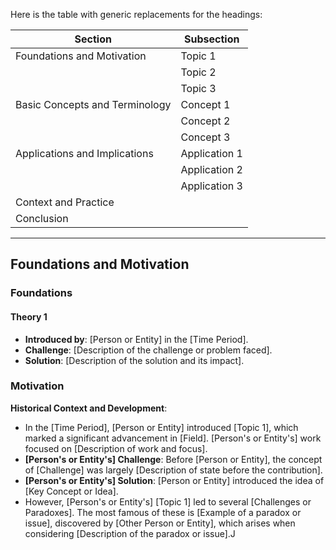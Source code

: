 Here is the table with generic replacements for the headings:

| Section                             | Subsection                       |
|-------------------------------------|----------------------------------|
| Foundations and Motivation          | Topic 1                          |
|                                     | Topic 2                          |
|                                     | Topic 3                          |
| Basic Concepts and Terminology      | Concept 1                        |
|                                     | Concept 2                        |
|                                     | Concept 3                        |
| Applications and Implications       | Application 1                    |
|                                     | Application 2                    |
|                                     | Application 3                    |
| Context and Practice                |                                  |
| Conclusion                          |                                  |


---

## Foundations and Motivation

### Foundations

#### Theory 1

- **Introduced by**: [Person or Entity] in the [Time Period].
- **Challenge**: [Description of the challenge or problem faced].
- **Solution**: [Description of the solution and its impact].

### Motivation

**Historical Context and Development**:

- In the [Time Period], [Person or Entity] introduced [Topic 1], which marked a significant advancement in [Field]. [Person's or Entity's] work focused on [Description of work and focus].
- **[Person's or Entity's] Challenge**: Before [Person or Entity], the concept of [Challenge] was largely [Description of state before the contribution].
- **[Person's or Entity's] Solution**: [Person or Entity] introduced the idea of [Key Concept or Idea].
- However, [Person's or Entity's] [Topic 1] led to several [Challenges or Paradoxes]. The most famous of these is [Example of a paradox or issue], discovered by [Other Person or Entity], which arises when considering [Description of the paradox or issue].J